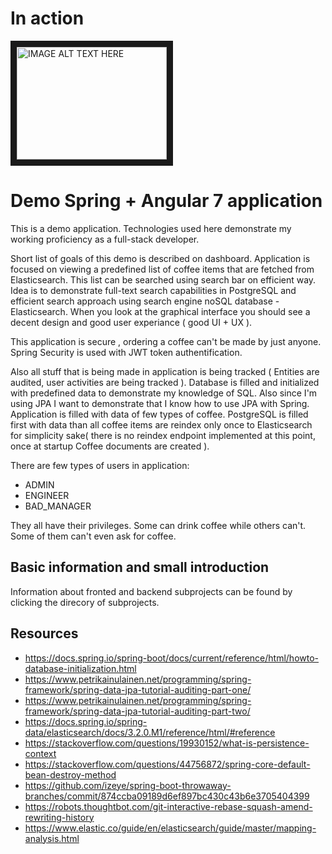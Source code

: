# In action
<a href="http://www.youtube.com/watch?feature=player_embedded&v=jLfHrybsU-8
" target="_blank"><img src="http://img.youtube.com/vi/jLfHrybsU-8/0.jpg" 
alt="IMAGE ALT TEXT HERE" width="240" height="180" border="10" /></a>

# Demo Spring + Angular 7 application

This is a demo application. Technologies used here demonstrate my working proficiency as a full-stack developer.

Short list of goals of this demo is described on dashboard. Application is focused 
on viewing a predefined list of coffee items that are fetched from Elasticsearch. This list can be searched using search bar on efficient way.
Idea is to demonstrate full-text search capabilities in PostgreSQL and efficient search approach using search engine noSQL database - Elasticsearch.
When you look at the graphical interface you should see a decent design and good user experiance ( good UI + UX ).

This application is secure , ordering a coffee can't be made by just anyone.
Spring Security is used with JWT token authentification.

Also all stuff that is being made in application is being tracked ( Entities are audited, user activities are being tracked ).
Database is filled and initialized with predefined data to demonstrate my knowledge of SQL. Also since I'm using JPA I want 
to demonstrate that I know how to use JPA with Spring. Application is filled with data of few types of coffee. PostgreSQL is filled first with data than
all coffee items are reindex only once to Elasticsearch for simplicity sake( there is no reindex endpoint implemented at this point, once at startup Coffee documents are created ).

There are few types of users in application:

- ADMIN
- ENGINEER
- BAD_MANAGER

They all have their privileges. Some can drink coffee while others can't. Some of them can't even ask for coffee.

## Basic information and small introduction

Information about fronted and backend subprojects can be found by clicking the direcory of subprojects.

## Resources
- https://docs.spring.io/spring-boot/docs/current/reference/html/howto-database-initialization.html
- https://www.petrikainulainen.net/programming/spring-framework/spring-data-jpa-tutorial-auditing-part-one/
- https://www.petrikainulainen.net/programming/spring-framework/spring-data-jpa-tutorial-auditing-part-two/
- https://docs.spring.io/spring-data/elasticsearch/docs/3.2.0.M1/reference/html/#reference
- https://stackoverflow.com/questions/19930152/what-is-persistence-context
- https://stackoverflow.com/questions/44756872/spring-core-default-bean-destroy-method
- https://github.com/izeye/spring-boot-throwaway-branches/commit/874ccba09189d6ef897bc430c43b6e3705404399
- https://robots.thoughtbot.com/git-interactive-rebase-squash-amend-rewriting-history
- https://www.elastic.co/guide/en/elasticsearch/guide/master/mapping-analysis.html
